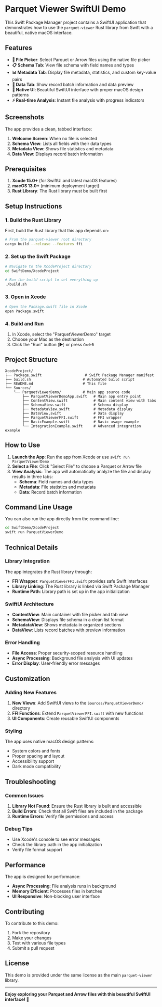 # Parquet Viewer SwiftUI Demo

This Swift Package Manager project contains a SwiftUI application that demonstrates how to use the `parquet-viewer` Rust library from Swift with a beautiful, native macOS interface.

## Features

- **📁 File Picker**: Select Parquet or Arrow files using the native file picker
- **📋 Schema Tab**: View file schema with field names and types
- **📊 Metadata Tab**: Display file metadata, statistics, and custom key-value pairs
- **📄 Data Tab**: Show record batch information and data preview
- **🎨 Native UI**: Beautiful SwiftUI interface with proper macOS design patterns
- **⚡ Real-time Analysis**: Instant file analysis with progress indicators

## Screenshots

The app provides a clean, tabbed interface:

1. **Welcome Screen**: When no file is selected
2. **Schema View**: Lists all fields with their data types
3. **Metadata View**: Shows file statistics and metadata
4. **Data View**: Displays record batch information

## Prerequisites

1. **Xcode 15.0+** (for SwiftUI and latest macOS features)
2. **macOS 13.0+** (minimum deployment target)
3. **Rust Library**: The Rust library must be built first

## Setup Instructions

### 1. Build the Rust Library

First, build the Rust library that this app depends on:

```bash
# From the parquet-viewer root directory
cargo build --release --features ffi
```

### 2. Set up the Swift Package

```bash
# Navigate to the XcodeProject directory
cd SwiftDemo/XcodeProject

# Run the build script to set everything up
./build.sh
```

### 3. Open in Xcode

```bash
# Open the Package.swift file in Xcode
open Package.swift
```

### 4. Build and Run

1. In Xcode, select the "ParquetViewerDemo" target
2. Choose your Mac as the destination
3. Click the "Run" button (▶️) or press `Cmd+R`

## Project Structure

```
XcodeProject/
├── Package.swift                    # Swift Package Manager manifest
├── build.sh                        # Automated build script
├── README.md                       # This file
└── Sources/
    └── ParquetViewerDemo/          # Main app source code
        ├── ParquetViewerDemoApp.swift   # Main app entry point
        ├── ContentView.swift            # Main content view with tabs
        ├── SchemaView.swift             # Schema display
        ├── MetadataView.swift           # Metadata display
        ├── DataView.swift               # Data display
        ├── ParquetViewerFFI.swift       # FFI wrapper
        ├── BasicExample.swift           # Basic usage example
        └── IntegrationExample.swift     # Advanced integration example
```

## How to Use

1. **Launch the App**: Run the app from Xcode or use `swift run ParquetViewerDemo`
2. **Select a File**: Click "Select File" to choose a Parquet or Arrow file
3. **View Analysis**: The app will automatically analyze the file and display results in three tabs:
   - **Schema**: Field names and data types
   - **Metadata**: File statistics and metadata
   - **Data**: Record batch information

## Command Line Usage

You can also run the app directly from the command line:

```bash
cd SwiftDemo/XcodeProject
swift run ParquetViewerDemo
```

## Technical Details

### Library Integration

The app integrates the Rust library through:

- **FFI Wrapper**: `ParquetViewerFFI.swift` provides safe Swift interfaces
- **Library Linking**: The Rust library is linked via Swift Package Manager
- **Runtime Path**: Library path is set up in the app initialization

### SwiftUI Architecture

- **ContentView**: Main container with file picker and tab view
- **SchemaView**: Displays file schema in a clean list format
- **MetadataView**: Shows metadata in organized sections
- **DataView**: Lists record batches with preview information

### Error Handling

- **File Access**: Proper security-scoped resource handling
- **Async Processing**: Background file analysis with UI updates
- **Error Display**: User-friendly error messages

## Customization

### Adding New Features

1. **New Views**: Add SwiftUI views to the `Sources/ParquetViewerDemo/` directory
2. **FFI Functions**: Extend `ParquetViewerFFI.swift` with new functions
3. **UI Components**: Create reusable SwiftUI components

### Styling

The app uses native macOS design patterns:
- System colors and fonts
- Proper spacing and layout
- Accessibility support
- Dark mode compatibility

## Troubleshooting

### Common Issues

1. **Library Not Found**: Ensure the Rust library is built and accessible
2. **Build Errors**: Check that all Swift files are included in the package
3. **Runtime Errors**: Verify file permissions and access

### Debug Tips

- Use Xcode's console to see error messages
- Check the library path in the app initialization
- Verify file format support

## Performance

The app is designed for performance:
- **Async Processing**: File analysis runs in background
- **Memory Efficient**: Processes files in batches
- **UI Responsive**: Non-blocking user interface

## Contributing

To contribute to this demo:

1. Fork the repository
2. Make your changes
3. Test with various file types
4. Submit a pull request

## License

This demo is provided under the same license as the main `parquet-viewer` library.

---

**Enjoy exploring your Parquet and Arrow files with this beautiful SwiftUI interface!** 🎉

